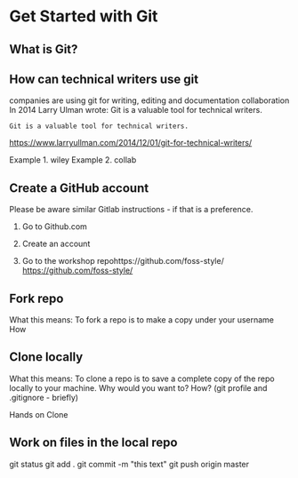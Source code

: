 
# Get Started with Git
## What is Git?


## How can technical writers use git
companies are using git for writing, editing and documentation collaboration
In 2014 Larry Ulman wrote:    Git is a valuable tool for technical writers.

    Git is a valuable tool for technical writers.
    
https://www.larryullman.com/2014/12/01/git-for-technical-writers/
 
 Example 1. wiley
 Example 2. collab


## Create a GitHub account
Please be aware similar Gitlab instructions - if that is a preference.

1. Go to Github.com

2. Create an account

3. Go to the workshop repohttps://github.com/foss-style/
    https://github.com/foss-style/

## Fork repo
   What this means: To fork a repo is to make a copy under your username
   How
   
## Clone locally
   What this means: To clone a repo is to save a complete copy of the repo locally to your machine.
   Why would you want to?
   How?
   (git profile and .gitignore - briefly)
   
   Hands on Clone
    
   
## Work on files in the local repo
   git status
   git add .
   git commit -m "this text"
   git push origin master
